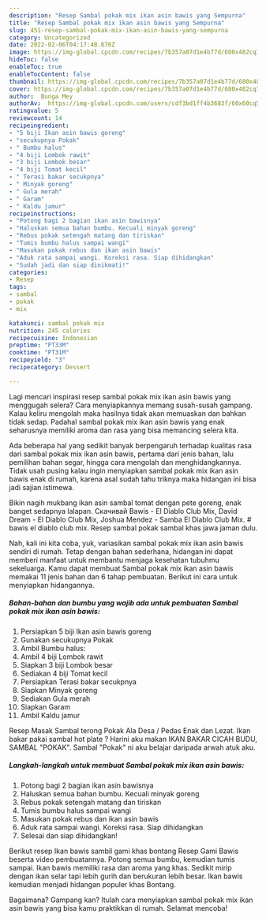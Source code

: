 ```yaml
---
description: "Resep Sambal pokak mix ikan asin bawis yang Sempurna"
title: "Resep Sambal pokak mix ikan asin bawis yang Sempurna"
slug: 451-resep-sambal-pokak-mix-ikan-asin-bawis-yang-sempurna
category: Uncategorized
date: 2022-02-06T04:17:48.676Z
image: https://img-global.cpcdn.com/recipes/7b357a07d1e4b77d/680x482cq70/sambal-pokak-mix-ikan-asin-bawis-foto-resep-utama.jpg
hideToc: false
enableToc: true
enableTocContent: false
thumbnail: https://img-global.cpcdn.com/recipes/7b357a07d1e4b77d/680x482cq70/sambal-pokak-mix-ikan-asin-bawis-foto-resep-utama.jpg
cover: https://img-global.cpcdn.com/recipes/7b357a07d1e4b77d/680x482cq70/sambal-pokak-mix-ikan-asin-bawis-foto-resep-utama.jpg
author:  Bunga Mey
authorAv:  https://img-global.cpcdn.com/users/cdf3bd1ff4b3683f/60x60cq50/avatar.jpg
ratingvalue: 5
reviewcount: 14
recipeingredient:
- "5 biji Ikan asin bawis goreng"
- "secukupnya Pokak"
- " Bumbu halus"
- "4 biji Lombok rawit"
- "3 biji Lombok besar"
- "4 biji Tomat kecil"
- " Terasi bakar secukpnya"
- " Minyak goreng"
- " Gula merah"
- " Garam"
- " Kaldu jamur"
recipeinstructions:
- "Potong bagi 2 bagian ikan asin bawisnya"
- "Haluskan semua bahan bumbu. Kecuali minyak goreng"
- "Rebus pokak setengah matang dan tiriskan"
- "Tumis bumbu halus sampai wangi"
- "Masukan pokak rebus dan ikan asin bawis"
- "Aduk rata sampai wangi. Koreksi rasa. Siap dihidangkan"
- "Sudah jadi dan siap dinikmati!"
categories:
- Resep
tags:
- sambal
- pokak
- mix

katakunci: sambal pokak mix 
nutrition: 245 calories
recipecuisine: Indonesian
preptime: "PT33M"
cooktime: "PT31M"
recipeyield: "3"
recipecategory: Dessert

---
```



Lagi mencari inspirasi resep sambal pokak mix ikan asin bawis yang menggugah selera? Cara menyiapkannya memang susah-susah gampang. Kalau keliru mengolah maka hasilnya tidak akan memuaskan dan bahkan tidak sedap. Padahal sambal pokak mix ikan asin bawis yang enak seharusnya memiliki aroma dan rasa yang bisa memancing selera kita.


Ada beberapa hal yang sedikit banyak berpengaruh terhadap kualitas rasa dari sambal pokak mix ikan asin bawis, pertama dari jenis bahan, lalu pemilihan bahan segar, hingga cara mengolah dan menghidangkannya. Tidak usah pusing kalau ingin menyiapkan sambal pokak mix ikan asin bawis enak di rumah, karena asal sudah tahu triknya maka hidangan ini bisa jadi sajian istimewa.

Bikin nagih mukbang ikan asin sambal tomat dengan pete goreng, enak banget sedapnya lalapan. Скачивай Bawis - El Diablo Club Mix, David Dream - El Diablo Club Mix, Joshua Mendez - Samba El Diablo Club Mix. # bawis el diablo club mix. Resep sambal pokak sambal khas jawa jaman dulu.


Nah, kali ini kita coba, yuk, variasikan sambal pokak mix ikan asin bawis sendiri di rumah. Tetap dengan bahan sederhana, hidangan ini dapat memberi manfaat untuk membantu menjaga kesehatan tubuhmu sekeluarga. Kamu dapat membuat Sambal pokak mix ikan asin bawis memakai 11 jenis bahan dan 6 tahap pembuatan. Berikut ini cara untuk menyiapkan hidangannya.

<!--inarticleads1-->

##### Bahan-bahan dan bumbu yang wajib ada untuk pembuatan Sambal pokak mix ikan asin bawis:

1. Persiapkan 5 biji Ikan asin bawis goreng
1. Gunakan secukupnya Pokak
1. Ambil  Bumbu halus:
1. Ambil 4 biji Lombok rawit
1. Siapkan 3 biji Lombok besar
1. Sediakan 4 biji Tomat kecil
1. Persiapkan  Terasi bakar secukpnya
1. Siapkan  Minyak goreng
1. Sediakan  Gula merah
1. Siapkan  Garam
1. Ambil  Kaldu jamur


Resep Masak Sambal terong Pokak Ala Desa / Pedas Enak dan Lezat. Ikan bakar pakai sambal hot plate ? Harini aku makan IKAN BAKAR CICAH BUDU, SAMBAL &#34;POKAK&#34;. Sambal &#34;Pokak&#34; ni aku belajar daripada arwah atuk aku. 

<!--inarticleads2-->

##### Langkah-langkah untuk membuat Sambal pokak mix ikan asin bawis:

1. Potong bagi 2 bagian ikan asin bawisnya
1. Haluskan semua bahan bumbu. Kecuali minyak goreng
1. Rebus pokak setengah matang dan tiriskan
1. Tumis bumbu halus sampai wangi
1. Masukan pokak rebus dan ikan asin bawis
1. Aduk rata sampai wangi. Koreksi rasa. Siap dihidangkan
1. Selesai dan siap dihidangkan!

Berikut resep Ikan bawis sambil gami khas bontang Resep Gami Bawis beserta video pembuatannya. Potong semua bumbu, kemudian tumis sampai. Ikan bawis memiliki rasa dan aroma yang khas. Sedikit mirip dengan ikan selar tapi lebih gurih dan berukuran lebih besar. Ikan bawis kemudian menjadi hidangan populer khas Bontang. 

Bagaimana? Gampang kan? Itulah cara menyiapkan sambal pokak mix ikan asin bawis yang bisa kamu praktikkan di rumah. Selamat mencoba!
